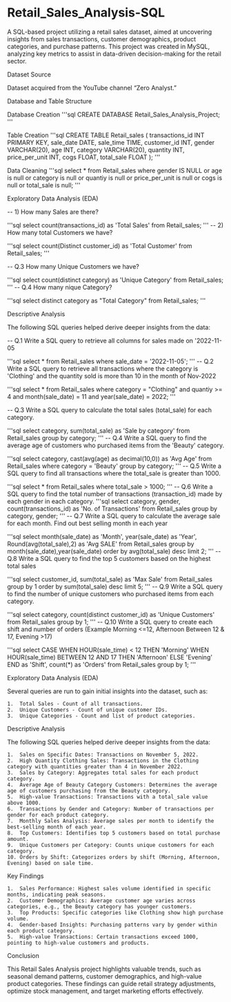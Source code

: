 # Retail_Sales_Analysis-SQL

A SQL-based project utilizing a retail sales dataset, aimed at uncovering insights from sales transactions, customer demographics, product categories, and purchase patterns. This project was created in MySQL, analyzing key metrics to assist in data-driven decision-making for the retail sector.

Dataset Source

Dataset acquired from the YouTube channel “Zero Analyst.”

Database and Table Structure

Database Creation
'''sql
CREATE DATABASE Retail_Sales_Analysis_Project;
'''

Table Creation
'''sql
CREATE TABLE Retail_sales (
    transactions_id INT PRIMARY KEY,
    sale_date DATE,
    sale_time TIME,
    customer_id INT,
    gender VARCHAR(20),
    age INT,
    category VARCHAR(20),
    quantity INT,
    price_per_unit INT,
    cogs FLOAT,
    total_sale FLOAT
);
'''

Data Cleaning
'''sql
select * from Retail_sales
where gender IS NULL
or 	  age	is null
or	  category is null
or 	  quantiy is null
or    price_per_unit is null
or	  cogs is null
or 	  total_sale is null;
'''

Exploratory Data Analysis (EDA)

-- 1) How many Sales are there?

'''sql
select count(transactions_id) as 'Total Sales'
from Retail_sales;
'''
-- 2) How many total Customers we have?

'''sql
select count(Distinct customer_id) as 'Total Customer'
from Retail_sales;
'''

-- Q.3 How many Unique Customers we have?

'''sql
select count(distinct category) as 'Unique Category'
from Retail_sales;
'''
-- Q.4 How many  nique Category?

'''sql
select distinct category as "Total Category"
from Retail_sales;
'''

Descriptive Analysis

The following SQL queries helped derive deeper insights from the data:

-- Q.1 Write a SQL query to retrieve all columns for sales made on '2022-11-05

'''sql
select *
from Retail_sales
where sale_date = '2022-11-05';
'''
-- Q.2 Write a SQL query to retrieve all transactions where the category is 'Clothing' and the quantity sold is more than 10 in the month of Nov-2022

'''sql
select *
from Retail_sales
where category = "Clothing" and
	  quantiy >= 4 and
      month(sale_date) = 11 and 
      year(sale_date) = 2022;
'''

-- Q.3 Write a SQL query to calculate the total sales (total_sale) for each category.

'''sql
select 
		category, sum(total_sale) as 'Sale by category'
from Retail_sales
group by category;
'''
-- Q.4 Write a SQL query to find the average age of customers who purchased items from the 'Beauty' category.

'''sql
select 
category, 
cast(avg(age) as decimal(10,0)) as 'Avg Age'
from Retail_sales
where category = 'Beauty'
group by category;
'''
-- Q.5 Write a SQL query to find all transactions where the total_sale is greater than 1000.

'''sql
select *
from Retail_sales
where total_sale > 1000;
'''
-- Q.6 Write a SQL query to find the total number of transactions (transaction_id) made by each gender in each category.
'''sql
select 
		category,
        gender,
        count(transactions_id) as 'No. of Transactions'
from Retail_sales
group by category, gender;
'''
-- Q.7 Write a SQL query to calculate the average sale for each month. Find out best selling month in each year

'''sql
select month(sale_date) as 'Month',
	   year(sale_date) as 'Year',
	   Round(avg(total_sale),2) as 'Avg SALE'
from Retail_sales
group by month(sale_date),year(sale_date)
order by avg(total_sale) desc limit 2;
'''
-- Q.8 Write a SQL query to find the top 5 customers based on the highest total sales 

'''sql
select customer_id, sum(total_sale) as 'Max Sale'
from Retail_sales
group by 1
order by sum(total_sale) desc limit 5;
'''
-- Q.9 Write a SQL query to find the number of unique customers who purchased items from each category.

'''sql
select  category,
		count(distinct customer_id) as 'Unique Customers'
from 	Retail_sales
group by 1;
'''
-- Q.10 Write a SQL query to create each shift and number of orders (Example Morning <=12, Afternoon Between 12 & 17, Evening >17)

'''sql
select 
				CASE
						WHEN HOUR(sale_time) < 12 THEN 'Morning'
                        WHEN HOUR(sale_time) BETWEEN 12 AND 17 THEN 'Afternoon'
				ELSE 'Evening'
				END as 'Shift',
		count(*) as 'Orders'
from Retail_sales
group by 1;
'''

Exploratory Data Analysis (EDA)

Several queries are run to gain initial insights into the dataset, such as:

	1.	Total Sales - Count of all transactions.
	2.	Unique Customers - Count of unique customer IDs.
	3.	Unique Categories - Count and list of product categories.

Descriptive Analysis

The following SQL queries helped derive deeper insights from the data:

	1.	Sales on Specific Dates: Transactions on November 5, 2022.
	2.	High Quantity Clothing Sales: Transactions in the Clothing category with quantities greater than 4 in November 2022.
	3.	Sales by Category: Aggregates total sales for each product category.
	4.	Average Age of Beauty Category Customers: Determines the average age of customers purchasing from the Beauty category.
	5.	High-value Transactions: Transactions with a total_sale value above 1000.
	6.	Transactions by Gender and Category: Number of transactions per gender for each product category.
	7.	Monthly Sales Analysis: Average sales per month to identify the best-selling month of each year.
	8.	Top Customers: Identifies top 5 customers based on total purchase amount.
	9.	Unique Customers per Category: Counts unique customers for each category.
	10.	Orders by Shift: Categorizes orders by shift (Morning, Afternoon, Evening) based on sale time.

Key Findings

	1.	Sales Performance: Highest sales volume identified in specific months, indicating peak seasons.
	2.	Customer Demographics: Average customer age varies across categories, e.g., the Beauty category has younger customers.
	3.	Top Products: Specific categories like Clothing show high purchase volume.
	4.	Gender-based Insights: Purchasing patterns vary by gender within each product category.
	5.	High-value Transactions: Certain transactions exceed 1000, pointing to high-value customers and products.

Conclusion

This Retail Sales Analysis project highlights valuable trends, such as seasonal demand patterns, customer demographics, and high-value product categories. These findings can guide retail strategy adjustments, optimize stock management, and target marketing efforts effectively.
